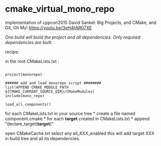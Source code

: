 # cmake_virtual_mono_repo
implementation of cppcon2015 David Sankel: Big Projects, and CMake, and Git, Oh My!
https://youtu.be/3eH4hMKl7XE

*One build will build the project and all dependencies.*
*Only required dependencies are built.*

recipe:

in the root CMakeLists.txt :
```cmake_minimum_required(VERSION 3.3)

project(monorepo)

###### add and load monorepo script ########
list(APPEND CMAKE_MODULE_PATH ${CMAKE_CURRENT_SOURCE_DIR}/CMakeModules)
include(mono_repo)

load_all_components()
```

for each CMakeLists.txt in your source tree
    * create a file named component.cmake
    * for each __target__ created in CMakeLists.txt
        * append "declare_target(__target__)"

open CMakeCache.txt
select any all_XXX_enabled
this will add target XXX in build tree and all its dependencies.